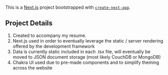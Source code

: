 This is a [Next.js](https://nextjs.org/) project bootstrapped with [`create-next-app`](https://github.com/vercel/next.js/tree/canary/packages/create-next-app).

## Project Details

1. Created to accompany my resume.
2. Next.js used in order to eventually leverage the static / server rendering offered by the development framework
3. Data is currently static included in each .tsx file, will eventually be moved to JSON document storage (most likely CouchDB or MongoDB) 
4. Chakra UI used due to pre-made components and to simplify theming across the website
